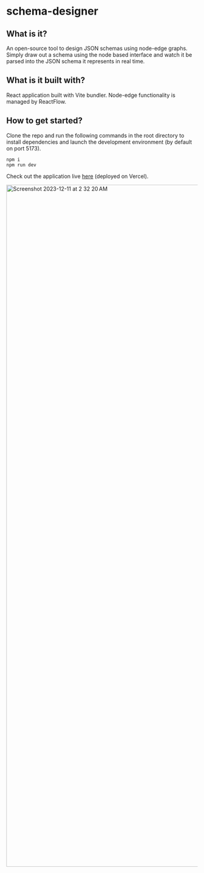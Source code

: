 # schema-designer
 
## What is it?
An open-source tool to design JSON schemas using node-edge graphs. Simply draw out a schema using the node based interface and watch it be parsed into the JSON schema it represents in real time.

## What is it built with?
React application built with Vite bundler. Node-edge functionality is managed by ReactFlow. 

## How to get started?

Clone the repo and run the following commands in the root directory to install dependencies and launch the development environment (by default on port 5173).

```
npm i
npm run dev
```

Check out the application live [here](https://schema-designer-six.vercel.app/) (deployed on Vercel).

<img width="1791" alt="Screenshot 2023-12-11 at 2 32 20 AM" src="https://github.com/jamesonkunkel/schema-designer/assets/125910845/ac1e0a05-4c18-478d-b2b9-3ce134f03d90">
